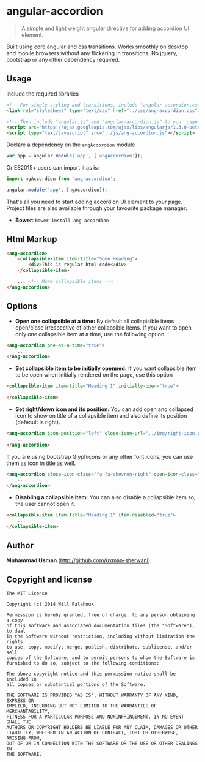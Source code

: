 angular-accordion
=================

> A simple and light weight angular directive for adding accordion UI element.

Built using core angular and css transitions. Works smoothly on desktop and mobile browsers without any flickering in transitions. No jquery, bootstrap or any other dependency required.

## Usage

Include the required libraries
```html
<!-- For simple styling and transitions, include "angular-accordion.css". You can edit styles to meed your look and feel -->
<link rel="stylesheet" type="text/css" href="../css/ang-accordion.css">

<!-- Then include "angular.js" and "angular-accordion.js" to your page -->
<script src="https://ajax.googleapis.com/ajax/libs/angularjs/1.3.0-beta.15/angular.min.js"></script>
<script type="text/javascript" src="../js/ang-accordion.js"></script>
```

Declare a dependency on the `angAccordion` module
``` javascript
var app = angular.module('app', ['angAccordion']);
```

Or ES2015+ users can import it as is:
```javascript
import ngAccordion from 'ang-accordion';

angular.module('app', [ngAccordion]);
```

That's all you need to start adding accordion UI element to your page. Project files are also available through your favourite package manager:
* **Bower**: `bower install ang-accordion`

## Html Markup

```html
<ang-accordion>
    <collapsible-item item-title="Some Heading">
        <div>This is regular html code</div>
    </collapsible-item>

    ... <!-- More collapsible items -->
</ang-accordion>
```

## Options
+ **Open one collapsible at a time:**
By default all collapisible items open/close irrespective of other collapsible items. If you want to open only one collapsible item at a time, use the following option

```html
<ang-accordion one-at-a-time="true">
    ...
</ang-accordion>
```

+ **Set collapsible item to be initially openned:**
If you want collapsible item to be open when initially rendered on the page, use this option

```html
<collapsible-item item-title="Heading 1" initially-open="true">
    ...
</collapsible-item>
```

+ **Set right/down icon and its position:**
You can add open and collapsed icon to show on title of a collapsible item and also define its position (defeault is right).

```html
<ang-accordion icon-position="left" close-icon-url="../img/right-icon.png" open-icon-url="../img/down-icon.png">
    ...
</ang-accordion>
```
If you are using bootstrap Glyphicons or any other font icons, you can use them as icon in title as well.

```html
<ang-accordion close-icon-class="fa fa-chevron-right" open-icon-class="fa fa-chevron-down">
    ...
</ang-accordion>
```
+ **Disabling a collapsible item:**
You can also disable a collapsible item so, the user cannot open it.

```html
<collapsible-item item-title="Heading 1" item-disabled="true">
    ...
</collapsible-item>
```

## Author

**Muhammad Usman** (http://github.com/uxman-sherwani)

## Copyright and license

    The MIT License

	Copyright (c) 2014 Will Palahnuk

	Permission is hereby granted, free of charge, to any person obtaining a copy
	of this software and associated documentation files (the "Software"), to deal
	in the Software without restriction, including without limitation the rights
	to use, copy, modify, merge, publish, distribute, sublicense, and/or sell
	copies of the Software, and to permit persons to whom the Software is
	furnished to do so, subject to the following conditions:

	The above copyright notice and this permission notice shall be included in
	all copies or substantial portions of the Software.

	THE SOFTWARE IS PROVIDED "AS IS", WITHOUT WARRANTY OF ANY KIND, EXPRESS OR
	IMPLIED, INCLUDING BUT NOT LIMITED TO THE WARRANTIES OF MERCHANTABILITY,
	FITNESS FOR A PARTICULAR PURPOSE AND NONINFRINGEMENT. IN NO EVENT SHALL THE
	AUTHORS OR COPYRIGHT HOLDERS BE LIABLE FOR ANY CLAIM, DAMAGES OR OTHER
	LIABILITY, WHETHER IN AN ACTION OF CONTRACT, TORT OR OTHERWISE, ARISING FROM,
	OUT OF OR IN CONNECTION WITH THE SOFTWARE OR THE USE OR OTHER DEALINGS IN
	THE SOFTWARE.
